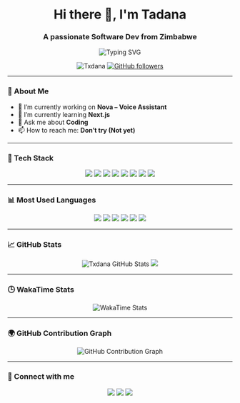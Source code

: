 <!-- Header -->
<h1 align="center">Hi there 👋, I'm Tadana</h1>
<h3 align="center">A passionate Software Dev from Zimbabwe</h3>

<!-- Animated Intro -->
<p align="center">
  <img src="https://readme-typing-svg.demolab.com?font=Fira+Code&size=24&pause=1000&center=true&vCenter=true&width=435&lines=Code.+Create.+Repeat.;Turning+ideas+into+code...;Dream+big%2C+build+smart." alt="Typing SVG" />
</p>

<!-- Badges -->
<p align="center">
  <img src="https://komarev.com/ghpvc/?username=Txdana&label=Profile%20views&color=0e75b6&style=flat" alt="Txdana" />
  <a href="https://github.com/Txdana?tab=followers"><img src="https://img.shields.io/github/followers/Txdana?label=Followers&style=social" alt="GitHub followers"></a>
</p>

---

### 💫 About Me
- 🔭 I’m currently working on **Nova – Voice Assistant**
- 🌱 I’m currently learning **Next.js**
- 💬 Ask me about **Coding**
- 📫 How to reach me: **Don’t try (Not yet)**

---

### 🚀 Tech Stack
<p align="center">
  <img src="https://img.shields.io/badge/Python-3776AB?style=for-the-badge&logo=python&logoColor=white" />
  <img src="https://img.shields.io/badge/Java-007396?style=for-the-badge&logo=java&logoColor=white" />
  <img src="https://img.shields.io/badge/HTML5-E34F26?style=for-the-badge&logo=html5&logoColor=white" />
  <img src="https://img.shields.io/badge/CSS3-1572B6?style=for-the-badge&logo=css3&logoColor=white" />
  <img src="https://img.shields.io/badge/Next.js-000000?style=for-the-badge&logo=next.js&logoColor=white" />
  <img src="https://img.shields.io/badge/React-20232A?style=for-the-badge&logo=react&logoColor=61DAFB" />
  <img src="https://img.shields.io/badge/Node.js-339933?style=for-the-badge&logo=node.js&logoColor=white" />
  <img src="https://img.shields.io/badge/Git-F05032?style=for-the-badge&logo=git&logoColor=white" />
</p>

---

### 📊 Most Used Languages
<p align="center">
  <img src="https://img.shields.io/badge/Python-40%25-blue?style=flat&logo=python&logoColor=white" />
  <img src="https://img.shields.io/badge/HTML-20%25-orange?style=flat&logo=html5&logoColor=white" />
  <img src="https://img.shields.io/badge/CSS-15%25-blueviolet?style=flat&logo=css3&logoColor=white" />
  <img src="https://img.shields.io/badge/React-10%25-61DAFB?style=flat&logo=react&logoColor=black" />
  <img src="https://img.shields.io/badge/Next.js-10%25-black?style=flat&logo=next.js&logoColor=white" />
  <img src="https://img.shields.io/badge/Java-5%25-red?style=flat&logo=java&logoColor=white" />
</p>

---

### 📈 GitHub Stats
<p align="center">
  <img src="https://github-readme-stats.vercel.app/api?username=Txdana&show_icons=true&theme=github_dark" alt="Txdana GitHub Stats" />
  <img src="https://github-readme-streak-stats.herokuapp.com?user=Txdana&theme=github-dark&hide_border=true" />
</p>

---

### 🕒 WakaTime Stats
<p align="center">
  <img src="https://github-readme-stats.vercel.app/api/wakatime?username=Txdana&theme=github_dark&layout=compact" alt="WakaTime Stats" />
</p>

---

### 🌍 GitHub Contribution Graph
<p align="center">
  <img src="https://github-contribution-graph.ezra.wtf/api?username=Txdana&bg_color=000000&color=58a6ff&line=3d3d3d&point=ffffff&area=true&hide_border=true" alt="GitHub Contribution Graph" />
</p>

---

### 🔗 Connect with me
<p align="center">
  <a href="mailto:your@email.com"><img src="https://img.shields.io/badge/-Email-red?style=for-the-badge&logo=gmail&logoColor=white" /></a>
  <a href="https://instagram.com/dfw_Tadana"><img src="https://img.shields.io/badge/-Instagram-E4405F?style=for-the-badge&logo=instagram&logoColor=white" /></a>
  <a href="https://yourwebsite.com"><img src="https://img.shields.io/badge/-Portfolio-black?style=for-the-badge&logo=firefox" /></a>
</p>
